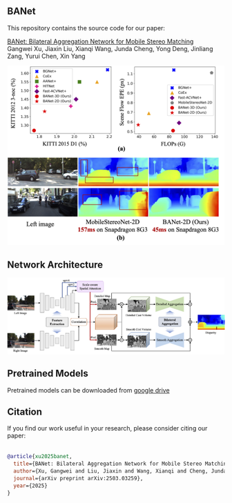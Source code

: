 ## BANet

This repository contains the source code for our paper:

[BANet: Bilateral Aggregation Network for Mobile Stereo Matching](https://arxiv.org/pdf/2503.03259)<br/>
Gangwei Xu, Jiaxin Liu, Xianqi Wang, Junda Cheng, Yong Deng, Jinliang Zang, Yurui Chen, Xin Yang<br/>

<img src="imgs/teaser.png">

## Network Architecture

<img src="imgs/network.png">

## Pretrained Models
Pretrained models can be downloaded from [google drive](https://drive.google.com/drive/folders/1PNnTUP4ntYgzBpkvDqnhmxMJGUisqKvz?usp=drive_link)

## Citation

If you find our work useful in your research, please consider citing our paper:

```bibtex

@article{xu2025banet,
  title={BANet: Bilateral Aggregation Network for Mobile Stereo Matching},
  author={Xu, Gangwei and Liu, Jiaxin and Wang, Xianqi and Cheng, Junda and Deng, Yong and Zang, Jinliang and Chen, Yurui and Yang, Xin},
  journal={arXiv preprint arXiv:2503.03259},
  year={2025}
}

```
